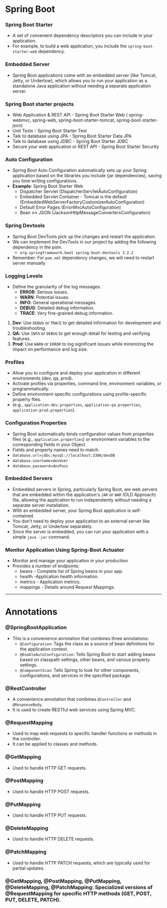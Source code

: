 # Spring Boot

### Spring Boot Starter
- A set of convenient dependency descriptors you can include in your application.
- For example, to build a web application, you include the `spring-boot-starter-web` dependency.

### Embedded Server
- Spring Boot applications come with an embedded server (like Tomcat, Jetty, or Undertow),
which allows you to run your application as a standalone Java application without needing a separate application server.

### Spring Boot starter projects
- Web Application & REST API - Spring Boot Starter Web ( spring-webmvc, spring-web, spring-boot-starter-tomcat, spring-boot-starter-json)
- Unit Tests - Spring Boot Starter Test
- Talk to database using JPA - Spring Boot Starter Data JPA
- Talk to database using JDBC - Spring Boot Starter JDBC
- Secure your web application or REST API - Spring Boot Starter Security

### Auto Configuration
- Spring Boot Auto Configuration automatically sets up your Spring application 
based on the libraries you include (jar dependencies), saving you time writing configurations.
- **Example**: Spring Boot Starter Web
  - Dispatcher Servlet (DispatcherServ1etÅutoConfiguration)
  - Embedded Servlet Container - Tomcat is the default (EmbeddedWebServerFactoryCustomizerAutoConfiguration)
  - Default Error Pages (ErrorMvcAutoConfiguration)
  - Bean <-> JSON (JacksonHttpMessageConvertersConfiguration)

### Spring Devtools
- Spring Boot DevTools pick up the changes and restart the application. 
- We can implement the DevTools in our project by adding the following dependency in the pom.
    - `org.springframework.boot spring-boot-devtools 3.2.2`
- Remember: For `pom.xml` dependency changes, we will need to restart server manually

### Logging Levels
- Define the granularity of the log messages.
  - **ERROR**: Serious issues.
  - **WARN**: Potential issues.
  - **INFO**: General operational messages.
  - **DEBUG**: Detailed debug information.
  - **TRACE**: Very fine-grained debug information.
1. **Dev**: Use `DEBUG` or `TRACE` to get detailed information for development and troubleshooting. 
2. **QA**: Use `INFO` or `DEBUG` to get enough detail for testing and verifying features. 
3. **Prod**: Use `WARN` or `ERROR` to log significant issues while minimizing the impact on performance and log size.

### Profiles
- Allow you to configure and deploy your application in different environments (dev, qa, prod). 
- Activate profiles via properties, command line, environment variables, or programmatically. 
- Define environment-specific configurations using profile-specific property files.
- (e.g., `application-dev.properties`, `application-qa.properties`, `application-prod.properties`).

### Configuration Properties
- Spring Boot automatically binds configuration values from properties files (e.g., `application.properties`) 
or environment variables to the corresponding fields in your Object. 
- Fields and property names need to match.
- `database.url=jdbc:mysql://localhost:3306/devDB`
- `database.username=devUser`
- `database.password=devPass`

### Embedded Servers
- Embedded servers in Spring, particularly Spring Boot, are web servers that are embedded
within the application's `JAR` or `WAR` (OLD Approach) file, allowing the application to run independently
without needing a separate server installation.
- With an embedded server, your Spring Boot application is self-contained. 
- You don’t need to deploy your application to an external server like Tomcat, Jetty, or Undertow separately. 
- Since the server is embedded, you can run your application with a simple `java -jar` command.

### Monitor Application Using Spring-Boot Actuator
- Monitor and manage your application in your production
- Provides a number of endpoints:
  - beans - Complete list of Spring beans in your app.
  - health -Application health information. 
  - metrics - Application metrics.
  - mappings - Details around Request Mappings.

---

# Annotations

### @SpringBootApplication
- This is a convenience annotation that combines three annotations:
  - `@Configuration`: Tags the class as a source of bean definitions for the application context. 
  - `@EnableAutoConfiguration`: Tells Spring Boot to start adding beans based on classpath settings, other beans, and various property settings. 
  - `@ComponentScan`: Tells Spring to look for other components, configurations, and services in the specified package.

### @RestController
- A convenience annotation that combines `@Controller` and `@ResponseBody`. 
- It is used to create RESTful web services using Spring MVC.

### @RequestMapping
- Used to map web requests to specific handler functions or methods in the controller. 
- It can be applied to classes and methods.

### @GetMapping
- Used to handle HTTP GET requests.

### @PostMapping
- Used to handle HTTP POST requests.

### @PutMapping
- Used to handle HTTP PUT requests.

### @DeleteMapping
- Used to handle HTTP DELETE requests.

### @PatchMapping
- Used to handle HTTP PATCH requests, which are typically used for partial updates. 

### @GetMapping, @PostMapping, @PutMapping, @DeleteMapping, @PatchMapping: Specialized versions of @RequestMapping for specific HTTP methods (GET, POST, PUT, DELETE, PATCH).